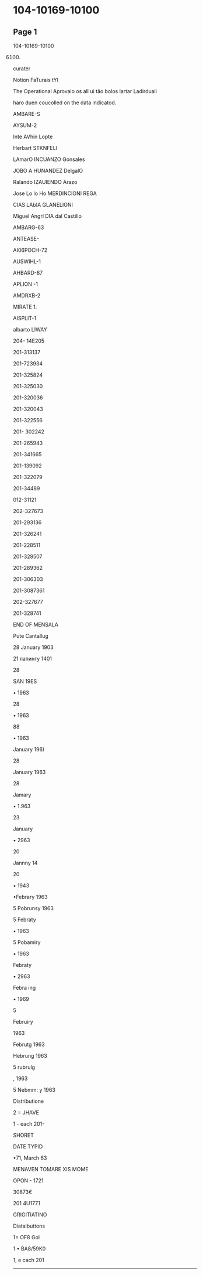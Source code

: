# 104-10169-10100

## Page 1

104-10169-10100

6100.

curater

Notion FaTurais tYI

The Operational Aprovalo os all ui tão bolos lartar Ladirduali

haro duen coucolled on the data indicatod.

AMBARE-S

AYSUM-2

Inte AVhin Lopte

Herbart STKNFELI

LAmarO INCUANZO Gonsales

JOBO A HUNANDEZ DelgalO

Ralando IZAUIENDO Arazo

Jose Lo lo Ho MERDINCIONI REGA

CIAS LAbIA GLANELIONI

Miguel Angrl DIA dal Castillo

AMBARG-63

ANTEASE-

AI06POCH-72

AUSWIHL-1

AHBARD-87

APLION -1

AMDRXB-2

MIRATE 1.

AISPLIT-1

albarto LIWAY

204- 14E205

201-313137

201-723934

201-325824

201-325030

201-320036

201-320043

201-322556

201- 302242

201-265943

201-341665

201-139092

201-322079

201-34489

012-31121

202-327673

201-293136

201-326241

201-228511

201-328507

201-289362

201-306303

201-3087361

202-327677

201-328741

END OF MENSALA

Pute Cantallug

28 January 1903

21 лапингу 1401

28

SAN 19ES

• 1963

28

• 1963

88

• 1963

January 196)

28

January 1963

28

Jamary

• 1.963

23

January

• 2963

20

Jannny 14

20

• 1943

•Febrary 1963

5 Pobrunsy 1963

5 Febraty

• 1963

5 Pobamiry

• 1963

Febraty

• 2963

Febra ing

• 1969

5

Februiry

1963

Februtg 1963

Hebrung 1963

5 rubrulg

, 1963

5 Nebmm: y 1963

Distributione

2 = JHAVE

1 - each 201-

SHORET

DATE TYPID

•71, March 63

MENAVEN TOMARE XIS MOME

OPON - 1721

30873€

201 4U1771

GRIGITIATINO

Diatalbuttons

1= OF8 Gol

1 • BA8/59K0

1, e cach 201

---

